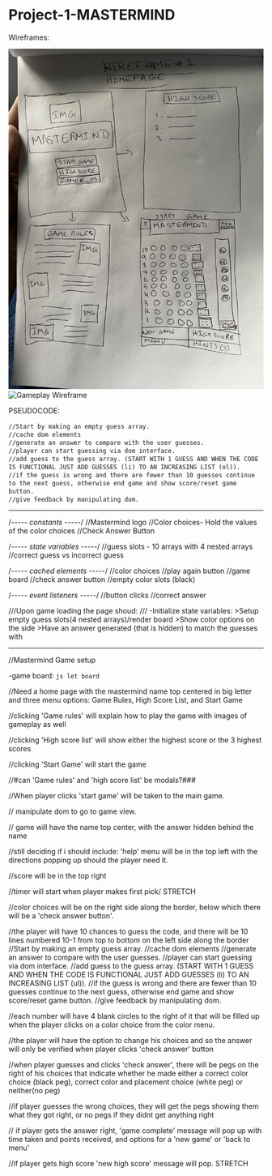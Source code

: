 # Project-1-MASTERMIND
Wireframes:

![Homepage Wireframe](https://github.com/David-Aqeel/Project-1-MASTERMIND/blob/response/imgs/Wireframe1.jpg)
![Gameplay Wireframe](https://github.com/David-Aqeel/Project-1-MASTERMIND/blob/response/imgs/Wireframe2.jpg)



PSEUDOCODE:

    //Start by making an empty guess array.
    //cache dom elements
    //generate an answer to compare with the user guesses.
    //player can start guessing via dom interface.
    //add guess to the guess array. (START WITH 1 GUESS AND WHEN THE CODE IS FUNCTIONAL JUST ADD GUESSES (li) TO AN INCREASING LIST (ol)).
    //if the guess is wrong and there are fewer than 10 guesses continue to the next guess, otherwise end game and show score/reset game button.
    //give feedback by manipulating dom.

--- 

/*----- constants -----*/
//Mastermind logo
//Color choices- Hold the values of the color choices 
//Check Answer Button

/*----- state variables -----*/
//guess slots - 10 arrays with 4 nested arrays
//correct guess vs incorrect guess

/*----- cached elements  -----*/
//color choices
//play again button
//game board
//check answer button
//empty color slots (black)


/*----- event listeners -----*/
//button clicks
//correct answer


///Upon game loading the page shoud:
/// -Initialize state variables:
        >Setup empty guess slots(4 nested arrays)/render board
        >Show color options on the side
        >Have an answer generated (that is hidden) to match the guesses with

---
//Mastermind Game setup

-game board:
    ```js
    let board
    ```
    

//Need a home page with the mastermind name top centered in big letter and three menu options: Game Rules, High Score List, and Start Game

//clicking 'Game rules' will explain how to play the game with images of gameplay as well

//clicking 'High score list' will show either the highest score or the 3 highest scores

//clicking 'Start Game' will start the game

//#can 'Game rules' and 'high score list' be modals?###

//When player clicks 'start game' will be taken to the main game.

// manipulate dom to go to game view.

// game will have the name top center, with the answer hidden behind the name

//still deciding if i should include: 'help' menu will be in the top left with the directions popping up should the player need it.

//score will be in the top right

//timer will start when player makes first pick/            STRETCH

//color choices will be on the right side along the border, below which there will be a 'check answer button'.

//the player will have 10 chances to guess the code, and there will be 10 lines numbered 10-1 from top to bottom on the left side along the border
    //Start by making an empty guess array.
    //cache dom elements
    //generate an answer to compare with the user guesses.
    //player can start guessing via dom interface.
    //add guess to the guess array. (START WITH 1 GUESS AND WHEN THE CODE IS FUNCTIONAL JUST ADD GUESSES (li) TO AN INCREASING LIST (ul)).
    //if the guess is wrong and there are fewer than 10 guesses continue to the next guess, otherwise end game and show score/reset game button.
    //give feedback by manipulating dom.

//each number will have 4 blank circles to the right of it that will be filled up when the player clicks on a color choice from the color menu.

//the player will have the option to change his choices and so the answer will only be verified when player clicks 'check answer' button

//when player guesses and clicks 'check answer', there will be pegs on the right of his choices that indicate whether he made either a correct color choice (black peg), correct color and placement choice (white peg) or neither(no peg)

//if player guesses the wrong choices, they will get the pegs showing them what they got right, or no pegs if they didnt get anything right

// if player gets the answer right, 'game complete' message will pop up with time taken and points received, and options for a 'new game' or 'back to menu'

//if player gets high score 'new high score' message will pop.      STRETCH
